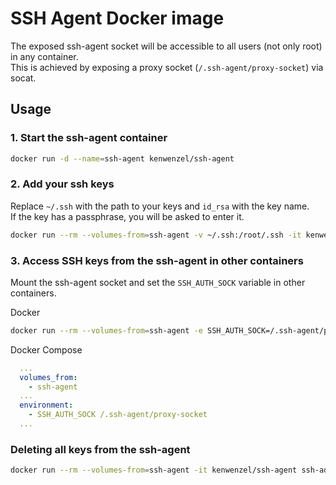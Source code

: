 # SSH Agent Docker image

The exposed ssh-agent socket will be accessible to all users (not only root) in any container.  
This is achieved by exposing a proxy socket (`/.ssh-agent/proxy-socket`) via socat.

## Usage

### 1. Start the ssh-agent container 

```bash
docker run -d --name=ssh-agent kenwenzel/ssh-agent
```

### 2. Add your ssh keys

Replace `~/.ssh` with the path to your keys and `id_rsa` with the key name.  
If the key has a passphrase, you will be asked to enter it.

```bash
docker run --rm --volumes-from=ssh-agent -v ~/.ssh:/root/.ssh -it kenwenzel/ssh-agent ssh-add /root/.ssh/id_rsa
```

### 3. Access SSH keys from the ssh-agent in other containers

Mount the ssh-agent socket and set the `SSH_AUTH_SOCK` variable in other containers.

Docker

```bash
docker run --rm --volumes-from=ssh-agent -e SSH_AUTH_SOCK=/.ssh-agent/proxy-socket -it <image> ssh-add -l
```

Docker Compose

```yaml
  ...
  volumes_from:
    - ssh-agent
  ...
  environment:
    - SSH_AUTH_SOCK /.ssh-agent/proxy-socket
  ...
```

### Deleting all keys from the ssh-agent

```bash
docker run --rm --volumes-from=ssh-agent -it kenwenzel/ssh-agent ssh-add -D
```
